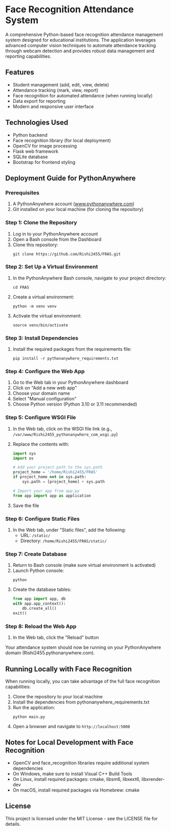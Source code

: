 # Face Recognition Attendance System

A comprehensive Python-based face recognition attendance management system designed for educational institutions. The application leverages advanced computer vision techniques to automate attendance tracking through webcam detection and provides robust data management and reporting capabilities.

## Features

- Student management (add, edit, view, delete)
- Attendance tracking (mark, view, report)
- Face recognition for automated attendance (when running locally)
- Data export for reporting
- Modern and responsive user interface

## Technologies Used

- Python backend
- Face recognition library (for local deployment)
- OpenCV for image processing
- Flask web framework
- SQLite database
- Bootstrap for frontend styling

## Deployment Guide for PythonAnywhere

### Prerequisites

1. A PythonAnywhere account (www.pythonanywhere.com)
2. Git installed on your local machine (for cloning the repository)

### Step 1: Clone the Repository

1. Log in to your PythonAnywhere account
2. Open a Bash console from the Dashboard
3. Clone this repository:
   ```
   git clone https://github.com/Rishi2455/FRAS.git
   ```

### Step 2: Set Up a Virtual Environment

1. In the PythonAnywhere Bash console, navigate to your project directory:
   ```
   cd FRAS
   ```

2. Create a virtual environment:
   ```
   python -m venv venv
   ```

3. Activate the virtual environment:
   ```
   source venv/bin/activate
   ```

### Step 3: Install Dependencies

1. Install the required packages from the requirements file:
   ```
   pip install -r pythonanywhere_requirements.txt
   ```

### Step 4: Configure the Web App

1. Go to the Web tab in your PythonAnywhere dashboard
2. Click on "Add a new web app"
3. Choose your domain name
4. Select "Manual configuration"
5. Choose Python version (Python 3.10 or 3.11 recommended)

### Step 5: Configure WSGI File

1. In the Web tab, click on the WSGI file link (e.g., `/var/www/Rishi2455_pythonanywhere_com_wsgi.py`)
2. Replace the contents with:
   ```python
   import sys
   import os

   # Add your project path to the sys.path
   project_home = '/home/Rishi2455/FRAS'
   if project_home not in sys.path:
       sys.path = [project_home] + sys.path

   # Import your app from app.py
   from app import app as application
   ```

3. Save the file

### Step 6: Configure Static Files

1. In the Web tab, under "Static files", add the following:
   - URL: `/static/`
   - Directory: `/home/Rishi2455/FRAS/static/`

### Step 7: Create Database

1. Return to Bash console (make sure virtual environment is activated)
2. Launch Python console:
   ```
   python
   ```
3. Create the database tables:
   ```python
   from app import app, db
   with app.app_context():
       db.create_all()
   exit()
   ```

### Step 8: Reload the Web App

1. In the Web tab, click the "Reload" button

Your attendance system should now be running on your PythonAnywhere domain (Rishi2455.pythonanywhere.com).

## Running Locally with Face Recognition

When running locally, you can take advantage of the full face recognition capabilities:

1. Clone the repository to your local machine
2. Install the dependencies from pythonanywhere_requirements.txt
3. Run the application:
   ```
   python main.py
   ```
4. Open a browser and navigate to `http://localhost:5000`

## Notes for Local Development with Face Recognition

- OpenCV and face_recognition libraries require additional system dependencies
- On Windows, make sure to install Visual C++ Build Tools
- On Linux, install required packages: cmake, libsm6, libxext6, libxrender-dev
- On macOS, install required packages via Homebrew: cmake

## License

This project is licensed under the MIT License - see the LICENSE file for details.
